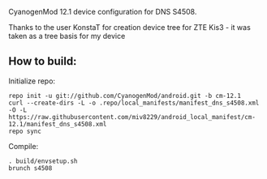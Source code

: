 CyanogenMod 12.1 device configuration for DNS S4508.

Thanks to the user KonstaT for creation device tree for ZTE Kis3 - it was taken as a tree basis for my device

How to build:
-------------

Initialize repo:

    repo init -u git://github.com/CyanogenMod/android.git -b cm-12.1
    curl --create-dirs -L -o .repo/local_manifests/manifest_dns_s4508.xml -O -L https://raw.githubusercontent.com/miv8229/android_local_manifest/cm-12.1/manifest_dns_s4508.xml
    repo sync

Compile:

    . build/envsetup.sh
    brunch s4508
